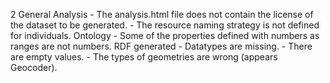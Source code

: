 2
    General
    Analysis
        - The analysis.html file does not contain the license of the dataset to be generated.
        - The resource naming strategy is not defined for individuals.
    Ontology
        - Some of the properties defined with numbers as ranges are not numbers.
    RDF generated
        - Datatypes are missing.
        - There are empty values.
        - The types of geometries are wrong (appears Geocoder).
